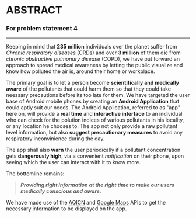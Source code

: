 # ABSTRACT

### For problem statement 4
-----

Keeping in mind that **235 million** individuals over the planet suffer from *Chronic respiratory diseases* (CRDs) and over **3 million** of them die from *chronic obstructive pulmonary disease* (COPD), we have put forward an approach to spread medical awareness by letting the public visualize and know how polluted the air is, around their home or workplace.


The primary goal is to let a person become **scientifically and medically aware** of the pollutants that could harm them so that they could take neessary precautions before its too late for them. We have targeted the user base of Android mobile phones by creating an **Android Application** that could aptly suit our needs. The Android Application, referred to as "app" here on, will provide a **real time** and **interactive interface** to an individual who can check for the polution indices of various pollutants in his locality, or any location he chooses to. The app not only provide a raw pollutant level information, but also **suggest precautionary measures** to avoid any respiratory inconvinience during the day. 

The app shall also **warn** the user periodically if a pollutant concentration gets **dangerously high**, via a convenient *notification* on their phone, upon seeing which the user can interact with it to know more. 

The bottomline remains: 
> ***Providing right information at the right time to make our users medically conscious and aware.***


We have made use of the [AQICN](https://aqicn.org/api/) and [Google Maps](https://developers.google.com/maps/documentation/
) APIs to get the necessary information to be displayed on the app.
